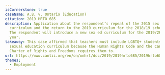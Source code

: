 ```yaml
---
isCornerstone: true
caseName: A.B. v. Ontario (Education)
citation: 2019 HRTO 685
description: Application about the respondent’s repeal of the 2015 sex education
  curriculum and the return to the 2010 curriculum for the 2018/19 school year.
  The respondent will introduce a new sex ed curriculum for the 2019/20 school
  year.
takeaway: This case affirmed that teachers must include LGBTQ+ students in their
  sexual education curriculum because the Human Rights Code and the Canadian
  Charter of Rights and Freedoms requires them to.
url: https://www.canlii.org/en/on/onhrt/doc/2019/2019hrto685/2019hrto685.html
themes:
  - Employment
---
```

